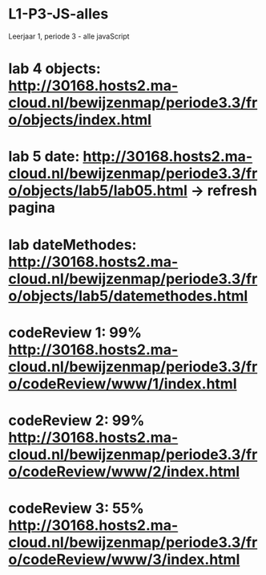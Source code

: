 # L1-P3-JS-alles
Leerjaar 1, periode 3 - alle javaScript

# lab 4 objects: http://30168.hosts2.ma-cloud.nl/bewijzenmap/periode3.3/fro/objects/index.html

# lab 5 date: http://30168.hosts2.ma-cloud.nl/bewijzenmap/periode3.3/fro/objects/lab5/lab05.html -> refresh pagina
# lab dateMethodes: http://30168.hosts2.ma-cloud.nl/bewijzenmap/periode3.3/fro/objects/lab5/datemethodes.html

# codeReview 1: 99% http://30168.hosts2.ma-cloud.nl/bewijzenmap/periode3.3/fro/codeReview/www/1/index.html

# codeReview 2: 99% http://30168.hosts2.ma-cloud.nl/bewijzenmap/periode3.3/fro/codeReview/www/2/index.html

# codeReview 3: 55% http://30168.hosts2.ma-cloud.nl/bewijzenmap/periode3.3/fro/codeReview/www/3/index.html
